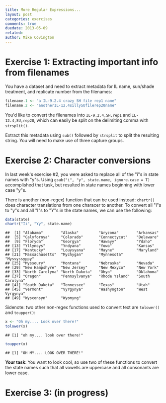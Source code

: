 ```yaml
---
title: More Regular Expressions...
layout: post
categories: exercises
comments: true
duedate: 2013-05-09
related:
author: Mike Covington
---
```


# Exercise 1: Extracting important info from filenames

You have a dataset and need to extract metadata for IL name, sun/shade treatment, and replicate number from the filenames:


```r
filename.1 <- "a IL-9.2.4 crazy SH file rep1 name"
filename.2 <- "anotherIL-12.4sillySUfilerep20name"
```


You'd like to convert the filenames into `IL-9.2.4,SH,rep1` and `IL-12.4,SU,rep20`, which can easily be split on the delimiting comma with `strsplit()`.

Extract this metadata using `sub()` followed by `strsplit` to split the resulting string. You will need to make use of three capture groups.

# Exercise 2: Character conversions

In last week's exercise #2, you were asked to replace all of the "i"s in state names with "y"s. Using `gsub("i", "y", state.name, ignore.case = T)` accomplished that task, but resulted in state names beginning with lower case "y"s.

There is another (non-regex) function that can be used instead: `chartr()` does character translations from one characer to another. To convert all "i"s to "y"s and all "I"s to "Y"s in the state names, we can use the following:


```r
data(state)
chartr("Ii", "Yy", state.name)
```

```
##  [1] "Alabama"        "Alaska"         "Aryzona"        "Arkansas"      
##  [5] "Calyfornya"     "Colorado"       "Connectycut"    "Delaware"      
##  [9] "Floryda"        "Georgya"        "Hawayy"         "Ydaho"         
## [13] "Yllynoys"       "Yndyana"        "Yowa"           "Kansas"        
## [17] "Kentucky"       "Louysyana"      "Mayne"          "Maryland"      
## [21] "Massachusetts"  "Mychygan"       "Mynnesota"      "Myssyssyppy"   
## [25] "Myssoury"       "Montana"        "Nebraska"       "Nevada"        
## [29] "New Hampshyre"  "New Jersey"     "New Mexyco"     "New York"      
## [33] "North Carolyna" "North Dakota"   "Ohyo"           "Oklahoma"      
## [37] "Oregon"         "Pennsylvanya"   "Rhode Ysland"   "South Carolyna"
## [41] "South Dakota"   "Tennessee"      "Texas"          "Utah"          
## [45] "Vermont"        "Vyrgynya"       "Washyngton"     "West Vyrgynya" 
## [49] "Wysconsyn"      "Wyomyng"
```


Sidenote: two other non-regex functions used to convert text are `tolower()` and `toupper()`:


```r
x <- "Oh my.... Look over there!"
tolower(x)
```

```
## [1] "oh my.... look over there!"
```

```r
toupper(x)
```

```
## [1] "OH MY.... LOOK OVER THERE!"
```


**Your task**: You want to look cool, so use two of these functions to convert the state names such that all vowells are uppercase and all consonants are lower case.

# Exercise 3: (in progress)



